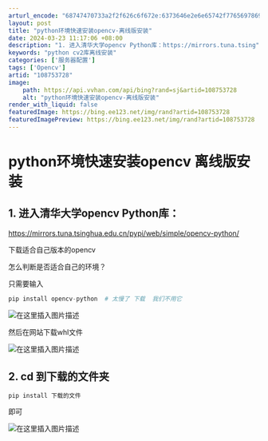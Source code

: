 ```yaml
---
arturl_encode: "68747470733a2f2f626c6f672e:6373646e2e6e65742f77656978696e5f34333430323737352f:61727469636c652f64657461696c732f313038373533373238"
layout: post
title: "python环境快速安装opencv-离线版安装"
date: 2024-03-23 11:17:06 +08:00
description: "1. 进入清华大学opencv Python库：https://mirrors.tuna.tsing"
keywords: "python cv2库离线安装"
categories: ['服务器配置']
tags: ['Opencv']
artid: "108753728"
image:
    path: https://api.vvhan.com/api/bing?rand=sj&artid=108753728
    alt: "python环境快速安装opencv-离线版安装"
render_with_liquid: false
featuredImage: https://bing.ee123.net/img/rand?artid=108753728
featuredImagePreview: https://bing.ee123.net/img/rand?artid=108753728
---
```


# python环境快速安装opencv 离线版安装

## 1. 进入清华大学opencv Python库：

https://mirrors.tuna.tsinghua.edu.cn/pypi/web/simple/opencv-python/

下载适合自己版本的opencv

怎么判断是否适合自己的环境？
  
只需要输入

```python
pip install opencv-python  # 太慢了 下载  我们不用它

```

![在这里插入图片描述](https://i-blog.csdnimg.cn/blog_migrate/4cfe3a92caffadb8a3ed41eedc1d7459.png#pic_center)
  
然后在网站下载whl文件
  
![在这里插入图片描述](https://i-blog.csdnimg.cn/blog_migrate/1d2d0a112a443ec340a2acd8e30376f7.png#pic_center)

## 2. cd 到下载的文件夹

```python
pip install 下载的文件

```

即可
  
![在这里插入图片描述](https://i-blog.csdnimg.cn/blog_migrate/91d1aef55e2cfa6394097b424bef6641.png#pic_center)